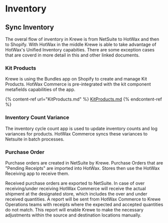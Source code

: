 # Inventory

## Sync Inventory

The overal flow of inventory in Krewe is from NetSuite to HotWax and then to Shopify. With HotWax in the middle Krewe is able to take advantage of HotWax's Unified Inventory capabities. There are some exception cases that are coverd in more detail in this and other linked documents.

### Kit Products

Krewe is using the Bundles app on Shopify to create and manage Kit Products. HotWax Commerce is pre-integrated with the kit component metafields capabilities of the app.

{% content-ref url="KitProducts.md" %}
[KitProducts.md](KitProducts.md)
{% endcontent-ref %}

### Inventory Count Variance

The inventory cycle count app is used to update inventory counts and log variances for products. HotWax Commerce syncs these variances to Netsuite in batch processes.

### Purchase Order

Purchase orders are created in NetSuite by Krewe. Purchase Orders that are "Pending Receipts" are imported into HotWax. Stores then use the HotWax Receiving app to receive them.

Received purchase orders are exported to NetSuite. In case of over receiving/under receiving HotWax Commerce will receive the actual shipment at the designated store, which includes the over and under received quantities. A report will be sent from HotWax Commerce to Krewe Operations teams with receipts where the expected and accepted quantities do not match. This report will enable Krewe to make the necessary adjustments within the source and destination locations manually.
